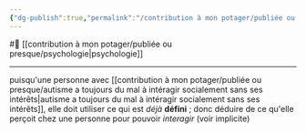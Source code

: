 ```yaml
---
{"dg-publish":true,"permalink":"/contribution à mon potager/publiée ou presque/personne avec autisme devrait utiliser les connaissances pour échanger avec des personnes qui n'aurait pas son intérêt/"}
---
```


#🌲  [[contribution à mon potager/publiée ou presque/psychologie\|psychologie]]

---
puisqu'une personne avec [[contribution à mon potager/publiée ou presque/autisme a toujours du mal à intéragir socialement sans ses intérêts\|autisme a toujours du mal à intéragir socialement sans ses intérêts]], elle doit utiliser ce qui est *déjà* **défini** ; donc déduire de ce qu'elle perçoit chez une personne pour pouvoir *interagir* (voir implicite) 